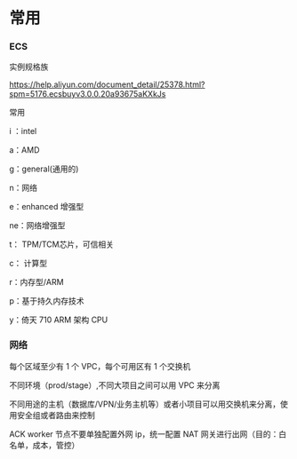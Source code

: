 # 常用

### ECS

实例规格族

https://help.aliyun.com/document_detail/25378.html?spm=5176.ecsbuyv3.0.0.20a93675aKXkJs

常用

i ：intel

a：AMD

g：general(通用的)

n：网络

e：enhanced 增强型

ne：网络增强型

t： TPM/TCM芯片，可信相关

c： 计算型

r：内存型/ARM

p：基于持久内存技术

y：倚天 710 ARM 架构 CPU





### 网络

每个区域至少有 1 个 VPC，每个可用区有 1 个交换机

不同环境（prod/stage）,不同大项目之间可以用 VPC 来分离

不同用途的主机（数据库/VPN/业务主机等）或者小项目可以用交换机来分离，使用安全组或者路由来控制

ACK worker 节点不要单独配置外网 ip，统一配置 NAT 网关进行出网（目的：白名单，成本，管控）